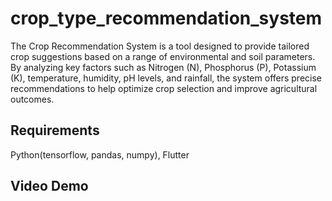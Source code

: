 # crop_type_recommendation_system

The Crop Recommendation System is a  tool designed to provide tailored crop suggestions based on a range of environmental and soil parameters. By analyzing key factors such as Nitrogen (N), Phosphorus (P), Potassium (K), temperature, humidity, pH levels, and rainfall, the system offers precise recommendations to help optimize crop selection and improve agricultural outcomes.

## Requirements

Python(tensorflow, pandas, numpy), Flutter

## Video Demo


